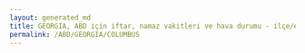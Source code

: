 ```yaml
---
layout: generated_md
title: GEORGIA, ABD için iftar, namaz vakitleri ve hava durumu - ilçe/eyalet seç
permalink: /ABD/GEORGIA/COLUMBUS
---
```


<script type="text/javascript">
  var country = ABD;
  var city = GEORGIA;
  var state = COLUMBUS;
  var lat = 72;
  var lon = 21;
</script>
